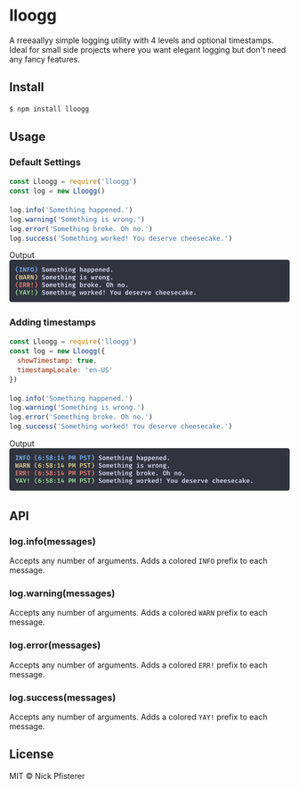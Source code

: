 # lloogg

A rreeaallyy simple logging utility with 4 levels and optional timestamps. Ideal for small side projects where you want elegant logging but don't need any fancy features.

## Install
```sh
$ npm install lloogg
```

## Usage

### Default Settings
```js
const Lloogg = require('lloogg')
const log = new Lloogg()

log.info('Something happened.')
log.warning('Something is wrong.')
log.error('Something broke. Oh no.')
log.success('Something worked! You deserve cheesecake.')
```

Output
![Output with default settings](assets/screenshot-default.png)

### Adding timestamps
```js
const Lloogg = require('lloogg')
const log = new Lloogg({
  showTimestamp: true,
  timestampLocale: 'en-US'
})

log.info('Something happened.')
log.warning('Something is wrong.')
log.error('Something broke. Oh no.')
log.success('Something worked! You deserve cheesecake.')
```

Output
![Output with timestamps](assets/screenshot-timestamp.png)

## API

### log.info(messages)
Accepts any number of arguments. Adds a colored `INFO` prefix to each message.

### log.warning(messages)
Accepts any number of arguments. Adds a colored `WARN` prefix to each message.

### log.error(messages)
Accepts any number of arguments. Adds a colored `ERR!` prefix to each message.

### log.success(messages)
Accepts any number of arguments. Adds a colored `YAY!` prefix to each message.

## License
MIT © Nick Pfisterer
